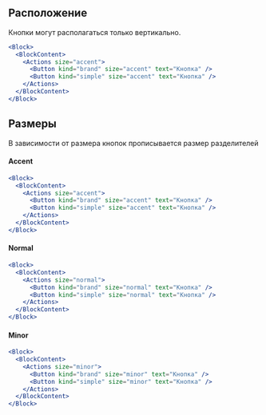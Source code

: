 ## Расположение

Кнопки могут располагаться только вертикально.

```jsx
<Block>
  <BlockContent>
    <Actions size="accent">
      <Button kind="brand" size="accent" text="Кнопка" />
      <Button kind="simple" size="accent" text="Кнопка" />
    </Actions>
  </BlockContent>
</Block>
```

## Размеры

В зависимости от размера кнопок прописывается размер разделителей

#### Accent

```jsx
<Block>
  <BlockContent>
    <Actions size="accent">
      <Button kind="brand" size="accent" text="Кнопка" />
      <Button kind="simple" size="accent" text="Кнопка" />
    </Actions>
  </BlockContent>
</Block>
```

#### Normal

```jsx
<Block>
  <BlockContent>
    <Actions size="normal">
      <Button kind="brand" size="normal" text="Кнопка" />
      <Button kind="simple" size="normal" text="Кнопка" />
    </Actions>
  </BlockContent>
</Block>
```

#### Minor

```jsx
<Block>
  <BlockContent>
    <Actions size="minor">
      <Button kind="brand" size="minor" text="Кнопка" />
      <Button kind="simple" size="minor" text="Кнопка" />
    </Actions>
  </BlockContent>
</Block>
```
